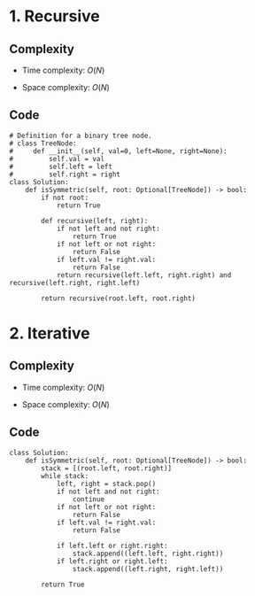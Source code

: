 # 1. Recursive

## Complexity
- Time complexity:
    $O(N)$

- Space complexity:
    $O(N)$

## Code
```python3 []
# Definition for a binary tree node.
# class TreeNode:
#     def __init__(self, val=0, left=None, right=None):
#         self.val = val
#         self.left = left
#         self.right = right
class Solution:
    def isSymmetric(self, root: Optional[TreeNode]) -> bool:
        if not root:
            return True
        
        def recursive(left, right):
            if not left and not right:
                return True
            if not left or not right:
                return False
            if left.val != right.val:
                return False
            return recursive(left.left, right.right) and recursive(left.right, right.left)
        
        return recursive(root.left, root.right)
```


# 2. Iterative

## Complexity
- Time complexity:
    $O(N)$

- Space complexity:
    $O(N)$

## Code
```python3 []
class Solution:
    def isSymmetric(self, root: Optional[TreeNode]) -> bool:
        stack = [(root.left, root.right)]
        while stack:
            left, right = stack.pop()
            if not left and not right:
                continue
            if not left or not right:
                return False
            if left.val != right.val:
                return False
            
            if left.left or right.right:
                stack.append((left.left, right.right))
            if left.right or right.left:
                stack.append((left.right, right.left))
            
        return True
```